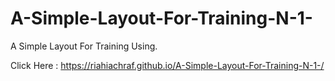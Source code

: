 # A-Simple-Layout-For-Training-N-1-

A Simple Layout For Training Using.


Click Here : https://riahiachraf.github.io/A-Simple-Layout-For-Training-N-1-/
